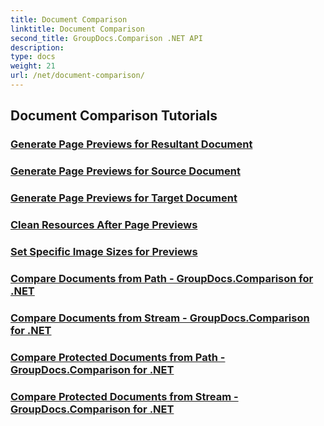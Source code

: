 ```yaml
---
title: Document Comparison
linktitle: Document Comparison
second_title: GroupDocs.Comparison .NET API
description: 
type: docs
weight: 21
url: /net/document-comparison/
---
```


## Document Comparison Tutorials
### [Generate Page Previews for Resultant Document](./generate-page-previews-resultant-document/)
### [Generate Page Previews for Source Document](./generate-page-previews-source-document/)
### [Generate Page Previews for Target Document](./generate-page-previews-target-document/)
### [Clean Resources After Page Previews](./clean-resources-after-page-previews/)
### [Set Specific Image Sizes for Previews](./set-specific-image-sizes-for-previews/)
### [Compare Documents from Path - GroupDocs.Comparison for .NET](./compare-documents-from-path/)
### [Compare Documents from Stream - GroupDocs.Comparison for .NET](./compare-documents-from-stream/)
### [Compare Protected Documents from Path - GroupDocs.Comparison for .NET](./compare-protected-documents-from-path/)
### [Compare Protected Documents from Stream - GroupDocs.Comparison for .NET](./compare-protected-documents-from-stream/)